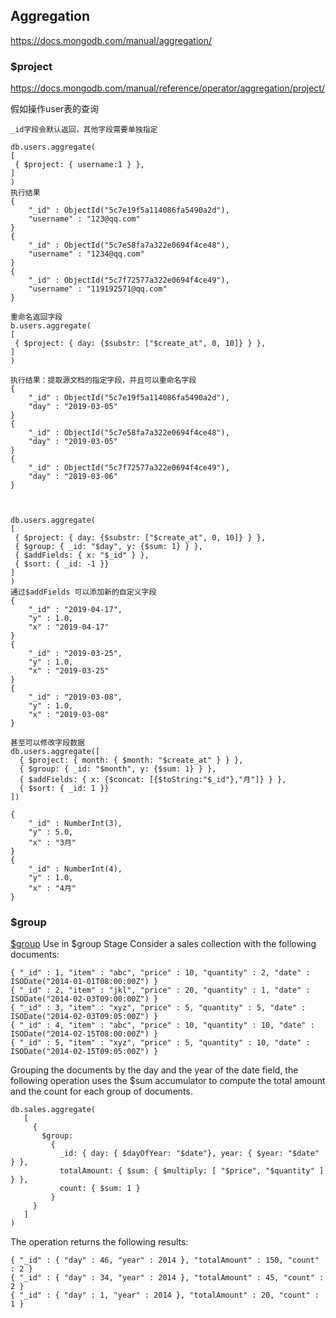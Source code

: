 ## Aggregation
https://docs.mongodb.com/manual/aggregation/

### $project
https://docs.mongodb.com/manual/reference/operator/aggregation/project/

假如操作user表的查询
```
_id字段会默认返回，其他字段需要单独指定

db.users.aggregate(
[
 { $project: { username:1 } },
]
)
执行结果
{ 
    "_id" : ObjectId("5c7e19f5a114086fa5490a2d"), 
    "username" : "123@qq.com"
}
{ 
    "_id" : ObjectId("5c7e58fa7a322e0694f4ce48"), 
    "username" : "1234@qq.com"
}
{ 
    "_id" : ObjectId("5c7f72577a322e0694f4ce49"), 
    "username" : "119192571@qq.com"
}

重命名返回字段
b.users.aggregate(
[
 { $project: { day: {$substr: ["$create_at", 0, 10]} } },
]
)

执行结果：提取源文档的指定字段，并且可以重命名字段
{ 
    "_id" : ObjectId("5c7e19f5a114086fa5490a2d"), 
    "day" : "2019-03-05"
}
{ 
    "_id" : ObjectId("5c7e58fa7a322e0694f4ce48"), 
    "day" : "2019-03-05"
}
{ 
    "_id" : ObjectId("5c7f72577a322e0694f4ce49"), 
    "day" : "2019-03-06"
}



db.users.aggregate(
[
 { $project: { day: {$substr: ["$create_at", 0, 10]} } },
 { $group: { _id: "$day", y: {$sum: 1} } },
 { $addFields: { x: "$_id" } },
 { $sort: { _id: -1 }}
]
)
通过$addFields 可以添加新的自定义字段
{ 
    "_id" : "2019-04-17", 
    "y" : 1.0, 
    "x" : "2019-04-17"
}
{ 
    "_id" : "2019-03-25", 
    "y" : 1.0, 
    "x" : "2019-03-25"
}
{ 
    "_id" : "2019-03-08", 
    "y" : 1.0, 
    "x" : "2019-03-08"
}

甚至可以修改字段数据
db.users.aggregate([
  { $project: { month: { $month: "$create_at" } } },
  { $group: { _id: "$month", y: {$sum: 1} } },
  { $addFields: { x: {$concat: [{$toString:"$_id"},"月"]} } },
  { $sort: { _id: 1 }}
])

{ 
    "_id" : NumberInt(3), 
    "y" : 5.0, 
    "x" : "3月"
}
{ 
    "_id" : NumberInt(4), 
    "y" : 1.0, 
    "x" : "4月"
}

```

### $group
[$group](https://docs.mongodb.com/manual/reference/operator/aggregation/sum/index.html)
Use in $group Stage
Consider a sales collection with the following documents:
```
{ "_id" : 1, "item" : "abc", "price" : 10, "quantity" : 2, "date" : ISODate("2014-01-01T08:00:00Z") }
{ "_id" : 2, "item" : "jkl", "price" : 20, "quantity" : 1, "date" : ISODate("2014-02-03T09:00:00Z") }
{ "_id" : 3, "item" : "xyz", "price" : 5, "quantity" : 5, "date" : ISODate("2014-02-03T09:05:00Z") }
{ "_id" : 4, "item" : "abc", "price" : 10, "quantity" : 10, "date" : ISODate("2014-02-15T08:00:00Z") }
{ "_id" : 5, "item" : "xyz", "price" : 5, "quantity" : 10, "date" : ISODate("2014-02-15T09:05:00Z") }
```

Grouping the documents by the day and the year of the date field, the following operation uses the $sum accumulator to compute the total amount and the count for each group of documents.

```
db.sales.aggregate(
   [
     {
       $group:
         {
           _id: { day: { $dayOfYear: "$date"}, year: { $year: "$date" } },
           totalAmount: { $sum: { $multiply: [ "$price", "$quantity" ] } },
           count: { $sum: 1 }
         }
     }
   ]
)
```
The operation returns the following results:
```
{ "_id" : { "day" : 46, "year" : 2014 }, "totalAmount" : 150, "count" : 2 }
{ "_id" : { "day" : 34, "year" : 2014 }, "totalAmount" : 45, "count" : 2 }
{ "_id" : { "day" : 1, "year" : 2014 }, "totalAmount" : 20, "count" : 1 }
```